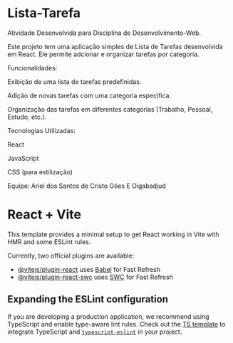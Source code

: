 # Lista-Tarefa

Atividade Desenvolvida para Disciplina de Desenvolvimento-Web.

Este projeto tem uma aplicação simples de Lista de Tarefas desenvolvida em React. Ele permite adcionar e organizar tarefas por categoria.


Funcionalidades:

Exibição de uma lista de tarefas predefinidas.

Adição de novas tarefas com uma categoria específica.

Organização das tarefas em diferentes categorias (Trabalho, Pessoal, Estudo, etc.).


Tecnologias Utilizadas:

React

JavaScript 

CSS (para estilização)



Equipe: Ariel dos Santos de Cristo Góes E Oigabadjud




# React + Vite

This template provides a minimal setup to get React working in Vite with HMR and some ESLint rules.

Currently, two official plugins are available:

- [@vitejs/plugin-react](https://github.com/vitejs/vite-plugin-react/blob/main/packages/plugin-react/README.md) uses [Babel](https://babeljs.io/) for Fast Refresh
- [@vitejs/plugin-react-swc](https://github.com/vitejs/vite-plugin-react-swc) uses [SWC](https://swc.rs/) for Fast Refresh

## Expanding the ESLint configuration

If you are developing a production application, we recommend using TypeScript and enable type-aware lint rules. Check out the [TS template](https://github.com/vitejs/vite/tree/main/packages/create-vite/template-react-ts) to integrate TypeScript and [`typescript-eslint`](https://typescript-eslint.io) in your project.
